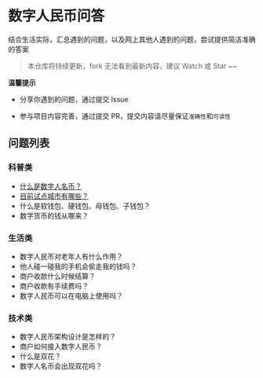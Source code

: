 # 数字人民币问答

结合生活实际，汇总遇到的问题，以及网上其他人遇到的问题，尝试提供简洁准确的答案

> 本仓库将持续更新，fork 无法看到最新内容，建议 Watch 或 Star ~~

**温馨提示**

- 分享你遇到的问题，通过提交 Issue

- 参与项目内容完善，通过提交 PR，提交内容请尽量保证`准确性`和`可读性`

## 问题列表

### 科普类

- [什么是数字人名币？](https://github.com/Fenguoz/e-CNY-QA/issues/1)
- [目前试点城市有哪些？](https://github.com/Fenguoz/e-CNY-QA/issues/2)
- 什么是软钱包、硬钱包、母钱包、子钱包？
- 数字货币的钱从哪来？

### 生活类

- 数字人民币对老年人有什么作用？
- 他人碰一碰我的手机会偷走我的钱吗？
- 商户收款什么时候结算？
- 商户收款有手续费吗？
- 数字人民币可以在电脑上使用吗？

### 技术类

- 数字人民币架构设计是怎样的？
- 商户如何接入数字人民币？
- 什么是双花？
- 数字人名币会出现双花吗？
